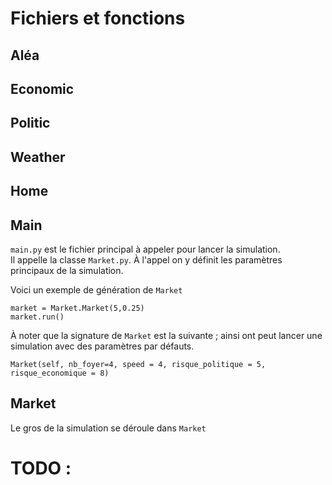 # Fichiers et fonctions
## Aléa
## Economic
## Politic
## Weather
## Home

## Main

``main.py`` est le fichier principal à appeler pour lancer la simulation.  
Il appelle la classe ``Market.py``. À l'appel on y définit les paramètres principaux de la simulation.

Voici un exemple de génération de ``Market``

    market = Market.Market(5,0.25)
    market.run()
    
 À noter que la signature de ``Market`` est la suivante ; ainsi ont peut lancer une simulation avec des paramètres par défauts.
 
    Market(self, nb_foyer=4, speed = 4, risque_politique = 5, risque_economique = 8)
    
## Market

Le gros de la simulation se déroule dans ``Market``

# TODO :